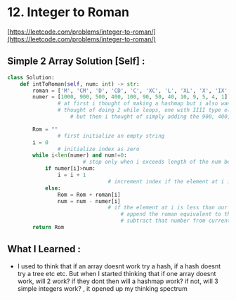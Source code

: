 # 12. Integer to Roman

[https://leetcode.com/problems/integer-to-roman/](https://leetcode.com/problems/integer-to-roman/)

## Simple 2 Array Solution [Self] :

```python
class Solution:
    def intToRoman(self, num: int) -> str:
        roman = ['M', 'CM', 'D', 'CD', 'C', 'XC', 'L', 'XL', 'X', 'IX', 'V', 'IV', 'I']
        numer = [1000, 900, 500, 400, 100, 90, 50, 40, 10, 9, 5, 4, 1]
				# at first i thought of making a hashmap but i also wanted to have iteratiblity
				# thought of doing 2 while loops, one with IIII type elements and then converting them to IV and such
					# but then i thought of simply adding the 900, 400, 90, 40, 9, 4, in the arrays itself

        Rom = ""
				# first initialize an empty string
        i = 0
				# initialize index as zero
        while i<len(numer) and num!=0:
						# stop only when i exceeds length of the num becomes zero
            if numer[i]>num:
                i = i + 1
								# increment index if the element at i is greater than our current num value
            else:
                Rom = Rom + roman[i]
                num = num - numer[i]
								# if the element at i is less than our equal to our current num value,
									# append the roman equivalent to the string
									# subtract that number from current num value too
        return Rom
```

## What I Learned :

- I used to think that if an array doesnt work try a hash, if a hash doesnt try a tree etc etc. But when I started thinking that if one array doesnt work, will 2 work? if they dont then will a hashmap work? if not, will 3 simple integers work? , it opened up my thinking spectrum